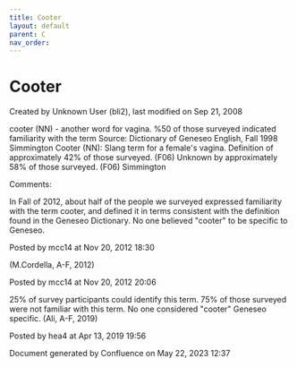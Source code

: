 ```yaml
---
title: Cooter
layout: default
parent: C
nav_order:
---
```


# Cooter

Created by  Unknown User (bli2), last modified on Sep 21, 2008

cooter (NN) - another word for vagina. %50 of those surveyed indicated familiarity with the term Source: Dictionary of Geneseo English, Fall 1998 Simmington Cooter (NN): Slang term for a female's vagina. Definition of approximately 42% of those surveyed. (F06) Unknown by approximately 58% of those surveyed. (F06) Simmington

Comments:

In Fall of 2012, about half of the people we surveyed expressed familiarity with the term cooter, and defined it in terms consistent with the definition found in the Geneseo Dictionary. No one believed &quot;cooter&quot; to be specific to Geneseo. 

Posted by mcc14 at Nov 20, 2012 18:30

(M.Cordella, A-F, 2012)

Posted by mcc14 at Nov 20, 2012 20:06

25% of survey participants could identify this term. 75% of those surveyed were not familiar with this term. No one considered &quot;cooter&quot; Geneseo specific. (Ali, A-F, 2019)

Posted by hea4 at Apr 13, 2019 19:56

Document generated by Confluence on May 22, 2023 12:37


